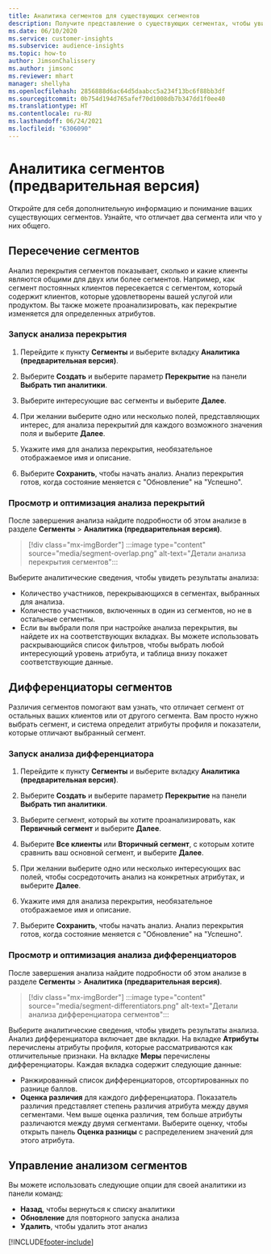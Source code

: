 ```yaml
---
title: Аналитика сегментов для существующих сегментов
description: Получите представление о существующих сегментах, чтобы увидеть различия и сходства.
ms.date: 06/10/2020
ms.service: customer-insights
ms.subservice: audience-insights
ms.topic: how-to
author: JimsonChalissery
ms.author: jimsonc
ms.reviewer: mhart
manager: shellyha
ms.openlocfilehash: 2856888d6ac64d5daabcc5a234f13bc6f88bb3df
ms.sourcegitcommit: 0b754d194d765afef70d1008db7b347dd1f0ee40
ms.translationtype: HT
ms.contentlocale: ru-RU
ms.lasthandoff: 06/24/2021
ms.locfileid: "6306090"
---
```

# <a name="segment-insights-preview"></a>Аналитика сегментов (предварительная версия)

Откройте для себя дополнительную информацию и понимание ваших существующих сегментов. Узнайте, что отличает два сегмента или что у них общего.

## <a name="segment-overlap"></a>Пересечение сегментов

Анализ перекрытия сегментов показывает, сколько и какие клиенты являются общими для двух или более сегментов. Например, как сегмент постоянных клиентов пересекается с сегментом, который содержит клиентов, которые удовлетворены вашей услугой или продуктом.
Вы также можете проанализировать, как перекрытие изменяется для определенных атрибутов.

### <a name="run-an-overlap-analysis"></a>Запуск анализа перекрытия

1. Перейдите к пункту **Сегменты** и выберите вкладку **Аналитика (предварительная версия)**.

1. Выберите **Создать** и выберите параметр **Перекрытие** на панели **Выбрать тип аналитики**.

1. Выберите интересующие вас сегменты и выберите **Далее**.

1. При желании выберите одно или несколько полей, представляющих интерес, для анализа перекрытий для каждого возможного значения поля и выберите **Далее**.

1. Укажите имя для анализа перекрытия, необязательное отображаемое имя и описание.

1. Выберите **Сохранить**, чтобы начать анализ. Анализ перекрытия готов, когда состояние меняется с "Обновление" на "Успешно".

### <a name="view-and-optimize-an-overlap-analysis"></a>Просмотр и оптимизация анализа перекрытий

После завершения анализа найдите подробности об этом анализе в разделе **Сегменты** > **Аналитика (предварительная версия)**.

> [!div class="mx-imgBorder"]
> :::image type="content" source="media/segment-overlap.png" alt-text="Детали анализа перекрытия сегментов":::

Выберите аналитические сведения, чтобы увидеть результаты анализа:

- Количество участников, перекрывающихся в сегментах, выбранных для анализа.
- Количество участников, включенных в один из сегментов, но не в остальные сегменты.
- Если вы выбрали поля при настройке анализа перекрытия, вы найдете их на соответствующих вкладках. Вы можете использовать раскрывающийся список фильтров, чтобы выбрать любой интересующий уровень атрибута, и таблица внизу покажет соответствующие данные.

## <a name="segment-differentiators"></a>Дифференциаторы сегментов

Различия сегментов помогают вам узнать, что отличает сегмент от остальных ваших клиентов или от другого сегмента. Вам просто нужно выбрать сегмент, и система определит атрибуты профиля и показатели, которые отличают выбранный сегмент.

### <a name="run-a-differentiator-analysis"></a>Запуск анализа дифференциатора

1. Перейдите к пункту **Сегменты** и выберите вкладку **Аналитика (предварительная версия)**.

1. Выберите **Создать** и выберите параметр **Перекрытие** на панели **Выбрать тип аналитики**.

1. Выберите сегмент, который вы хотите проанализировать, как **Первичный сегмент** и выберите **Далее**.

1. Выберите **Все клиенты** или **Вторичный сегмент**, с которым хотите сравнить ваш основной сегмент, и выберите **Далее**.

1. При желании выберите одно или несколько интересующих вас полей, чтобы сосредоточить анализ на конкретных атрибутах, и выберите **Далее**.

1. Укажите имя для анализа перекрытия, необязательное отображаемое имя и описание.

1. Выберите **Сохранить**, чтобы начать анализ. Анализ перекрытия готов, когда состояние меняется с "Обновление" на "Успешно".

### <a name="view-and-optimize-a-differentiators-analysis"></a>Просмотр и оптимизация анализа дифференциаторов

После завершения анализа найдите подробности об этом анализе в разделе **Сегменты** > **Аналитика (предварительная версия)**.

> [!div class="mx-imgBorder"]
> :::image type="content" source="media/segment-differentiators.png" alt-text="Детали анализа дифференциатора сегментов":::

Выберите аналитические сведения, чтобы увидеть результаты анализа. Анализ дифференциатора включает две вкладки. На вкладке **Атрибуты** перечислены атрибуты профиля, которые рассматриваются как отличительные признаки. На вкладке **Меры** перечислены дифференциаторы. Каждая вкладка содержит следующие данные:

- Ранжированный список дифференциаторов, отсортированных по разнице баллов.
- **Оценка различия** для каждого дифференциатора. Показатель различия представляет степень различия атрибута между двумя сегментами. Чем выше оценка различия, тем больше атрибуты различаются между двумя сегментами. Выберите оценку, чтобы открыть панель **Оценка разницы** с распределением значений для этого атрибута.

## <a name="manage-segment-insights"></a>Управление анализом сегментов

Вы можете использовать следующие опции для своей аналитики из панели команд:

- **Назад**, чтобы вернуться к списку аналитики
- **Обновление** для повторного запуска анализа
- **Удалить**, чтобы удалить этот анализ


[!INCLUDE[footer-include](../includes/footer-banner.md)]